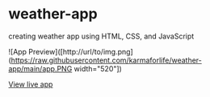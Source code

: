 # weather-app
creating weather app using HTML, CSS, and JavaScript

![App Preview]([http://url/to/img.png](https://raw.githubusercontent.com/karmaforlife/weather-app/main/app.PNG width="520"])


[View live app](https://karmaforlife.github.io/weather-app/)

